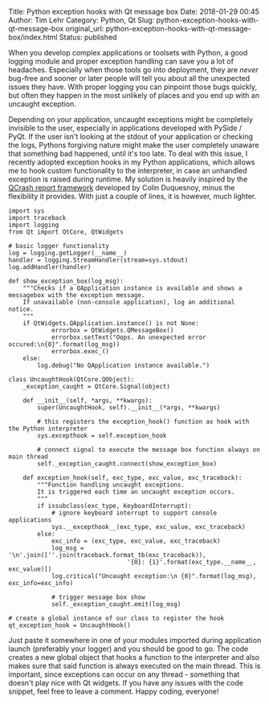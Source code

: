 Title: Python exception hooks with Qt message box
Date: 2018-01-29 00:45
Author: Tim Lehr
Category: Python, Qt
Slug: python-exception-hooks-with-qt-message-box
original_url: python-exception-hooks-with-qt-message-box/index.html
Status: published

When you develop complex applications or toolsets with Python, a good logging module and proper exception handling can save you a lot of headaches. Especially when those tools go into deployment, they are *never* bug-free and sooner or later people will tell you about all the unexpected issues they have. With proper logging you can pinpoint those bugs quickly, but often they happen in the most unlikely of places and you end up with an uncaught exception.

Depending on your application, uncaught exceptions might be completely invisible to the user, especially in applications developed with PySide / PyQt. If the user isn't looking at the stdout of your application or checking the logs, Pythons forgiving nature might make the user completely unaware that something bad happened, until it's too late. To deal with this issue, I recently adopted exception hooks in my Python applications, which allows me to hook custom functionality to the interpreter, in case an unhandled exception is raised during runtime. My solution is heavily inspired by the [QCrash report framework](https://github.com/ColinDuquesnoy/QCrash) developed by Colin Duquesnoy, minus the flexibility it provides. With just a couple of lines, it is however, much lighter.

``` line-numbers
import sys
import traceback
import logging
from Qt import QtCore, QtWidgets

# basic logger functionality
log = logging.getLogger(__name__)
handler = logging.StreamHandler(stream=sys.stdout)
log.addHandler(handler)

def show_exception_box(log_msg):
    """Checks if a QApplication instance is available and shows a messagebox with the exception message. 
    If unavailable (non-console application), log an additional notice.
    """
    if QtWidgets.QApplication.instance() is not None:
            errorbox = QtWidgets.QMessageBox()
            errorbox.setText("Oops. An unexpected error occured:\n{0}".format(log_msg))
            errorbox.exec_()
    else:
        log.debug("No QApplication instance available.")
 
class UncaughtHook(QtCore.QObject):
    _exception_caught = QtCore.Signal(object)
 
    def __init__(self, *args, **kwargs):
        super(UncaughtHook, self).__init__(*args, **kwargs)

        # this registers the exception_hook() function as hook with the Python interpreter
        sys.excepthook = self.exception_hook

        # connect signal to execute the message box function always on main thread
        self._exception_caught.connect(show_exception_box)
 
    def exception_hook(self, exc_type, exc_value, exc_traceback):
        """Function handling uncaught exceptions.
        It is triggered each time an uncaught exception occurs. 
        """
        if issubclass(exc_type, KeyboardInterrupt):
            # ignore keyboard interrupt to support console applications
            sys.__excepthook__(exc_type, exc_value, exc_traceback)
        else:
            exc_info = (exc_type, exc_value, exc_traceback)
            log_msg = '\n'.join([''.join(traceback.format_tb(exc_traceback)),
                                 '{0}: {1}'.format(exc_type.__name__, exc_value)])
            log.critical("Uncaught exception:\n {0}".format(log_msg), exc_info=exc_info)

            # trigger message box show
            self._exception_caught.emit(log_msg)
 
# create a global instance of our class to register the hook
qt_exception_hook = UncaughtHook()
```

Just paste it somewhere in one of your modules imported during application launch (preferably your logger) and you should be good to go. The code creates a new global object that hooks a function to the interpreter and also makes sure that said function is always executed on the main thread. This is important, since exceptions can occur on any thread - something that doesn't play nice with Qt widgets. If you have any issues with the code snippet, feel free to leave a comment. Happy coding, everyone!
